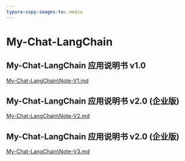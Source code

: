 ```yaml
---
typora-copy-images-to: media
---
```



# My-Chat-LangChain



## My-Chat-LangChain 应用说明书 v1.0

[My-Chat-LangChain\Note-V1.md](Note-V1.md)



## My-Chat-LangChain 应用说明书 v2.0 (企业版)

[My-Chat-LangChain\Note-V2.md](Note-V2.md)


## My-Chat-LangChain 应用说明书 v2.0 (企业版)



[My-Chat-LangChain\Note-V3.md](Note-V3.md)
